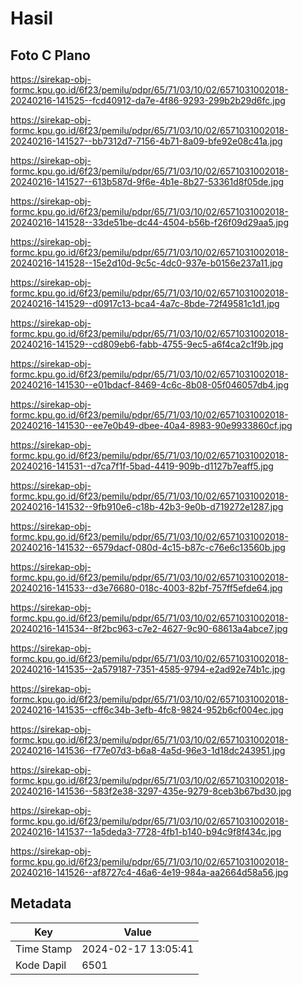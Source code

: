 # Hasil

## Foto C Plano

https://sirekap-obj-formc.kpu.go.id/6f23/pemilu/pdpr/65/71/03/10/02/6571031002018-20240216-141525--fcd40912-da7e-4f86-9293-299b2b29d6fc.jpg

https://sirekap-obj-formc.kpu.go.id/6f23/pemilu/pdpr/65/71/03/10/02/6571031002018-20240216-141527--bb7312d7-7156-4b71-8a09-bfe92e08c41a.jpg

https://sirekap-obj-formc.kpu.go.id/6f23/pemilu/pdpr/65/71/03/10/02/6571031002018-20240216-141527--613b587d-9f6e-4b1e-8b27-53361d8f05de.jpg

https://sirekap-obj-formc.kpu.go.id/6f23/pemilu/pdpr/65/71/03/10/02/6571031002018-20240216-141528--33de51be-dc44-4504-b56b-f26f09d29aa5.jpg

https://sirekap-obj-formc.kpu.go.id/6f23/pemilu/pdpr/65/71/03/10/02/6571031002018-20240216-141528--15e2d10d-9c5c-4dc0-937e-b0156e237a11.jpg

https://sirekap-obj-formc.kpu.go.id/6f23/pemilu/pdpr/65/71/03/10/02/6571031002018-20240216-141529--d0917c13-bca4-4a7c-8bde-72f49581c1d1.jpg

https://sirekap-obj-formc.kpu.go.id/6f23/pemilu/pdpr/65/71/03/10/02/6571031002018-20240216-141529--cd809eb6-fabb-4755-9ec5-a6f4ca2c1f9b.jpg

https://sirekap-obj-formc.kpu.go.id/6f23/pemilu/pdpr/65/71/03/10/02/6571031002018-20240216-141530--e01bdacf-8469-4c6c-8b08-05f046057db4.jpg

https://sirekap-obj-formc.kpu.go.id/6f23/pemilu/pdpr/65/71/03/10/02/6571031002018-20240216-141530--ee7e0b49-dbee-40a4-8983-90e9933860cf.jpg

https://sirekap-obj-formc.kpu.go.id/6f23/pemilu/pdpr/65/71/03/10/02/6571031002018-20240216-141531--d7ca7f1f-5bad-4419-909b-d1127b7eaff5.jpg

https://sirekap-obj-formc.kpu.go.id/6f23/pemilu/pdpr/65/71/03/10/02/6571031002018-20240216-141532--9fb910e6-c18b-42b3-9e0b-d719272e1287.jpg

https://sirekap-obj-formc.kpu.go.id/6f23/pemilu/pdpr/65/71/03/10/02/6571031002018-20240216-141532--6579dacf-080d-4c15-b87c-c76e6c13560b.jpg

https://sirekap-obj-formc.kpu.go.id/6f23/pemilu/pdpr/65/71/03/10/02/6571031002018-20240216-141533--d3e76680-018c-4003-82bf-757ff5efde64.jpg

https://sirekap-obj-formc.kpu.go.id/6f23/pemilu/pdpr/65/71/03/10/02/6571031002018-20240216-141534--8f2bc963-c7e2-4627-9c90-68613a4abce7.jpg

https://sirekap-obj-formc.kpu.go.id/6f23/pemilu/pdpr/65/71/03/10/02/6571031002018-20240216-141535--2a579187-7351-4585-9794-e2ad92e74b1c.jpg

https://sirekap-obj-formc.kpu.go.id/6f23/pemilu/pdpr/65/71/03/10/02/6571031002018-20240216-141535--cff6c34b-3efb-4fc8-9824-952b6cf004ec.jpg

https://sirekap-obj-formc.kpu.go.id/6f23/pemilu/pdpr/65/71/03/10/02/6571031002018-20240216-141536--f77e07d3-b6a8-4a5d-96e3-1d18dc243951.jpg

https://sirekap-obj-formc.kpu.go.id/6f23/pemilu/pdpr/65/71/03/10/02/6571031002018-20240216-141536--583f2e38-3297-435e-9279-8ceb3b67bd30.jpg

https://sirekap-obj-formc.kpu.go.id/6f23/pemilu/pdpr/65/71/03/10/02/6571031002018-20240216-141537--1a5deda3-7728-4fb1-b140-b94c9f8f434c.jpg

https://sirekap-obj-formc.kpu.go.id/6f23/pemilu/pdpr/65/71/03/10/02/6571031002018-20240216-141526--af8727c4-46a6-4e19-984a-aa2664d58a56.jpg


## Metadata

| Key        | Value               |
| ---------- | ------------------- |
| Time Stamp | 2024-02-17 13:05:41 |
| Kode Dapil | 6501                |



